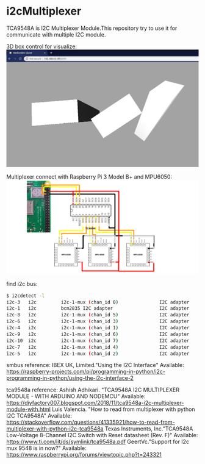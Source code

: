 # i2cMultiplexer
TCA9548A is I2C Multiplexer Module.This repository try to use it for communicate with multiple I2C module.

3D box control for visualize:
![alt text](https://raw.githubusercontent.com/nedondev/i2cMultiplexer/master/image/Multiplexer_3dbox.png)

Multiplexer connect with Raspberry Pi 3 Model B+ and MPU6050:
![alt text](https://raw.githubusercontent.com/nedondev/i2cMultiplexer/master/image/IMU_Multiplexer_diagram.png)

find i2c bus:
```bash
$ i2cdetect -l
i2c-3	i2c       	i2c-1-mux (chan_id 0)           	I2C adapter
i2c-1	i2c       	bcm2835 I2C adapter             	I2C adapter
i2c-8	i2c       	i2c-1-mux (chan_id 5)           	I2C adapter
i2c-6	i2c       	i2c-1-mux (chan_id 3)           	I2C adapter
i2c-4	i2c       	i2c-1-mux (chan_id 1)           	I2C adapter
i2c-9	i2c       	i2c-1-mux (chan_id 6)           	I2C adapter
i2c-10	i2c       	i2c-1-mux (chan_id 7)           	I2C adapter
i2c-7	i2c       	i2c-1-mux (chan_id 4)           	I2C adapter
i2c-5	i2c       	i2c-1-mux (chan_id 2)           	I2C adapter
```

smbus reference:
IBEX UK, Limited."Using the I2C Interface"
Available: https://raspberry-projects.com/pi/programming-in-python/i2c-programming-in-python/using-the-i2c-interface-2

tca9548a reference:
Ashish Adhikari. "TCA9548A I2C MULTIPLEXER MODULE - WITH ARDUINO AND NODEMCU"
Available: https://diyfactory007.blogspot.com/2018/11/tca9548a-i2c-multiplexer-module-with.html
Luis Valencia. "How to read from multiplexer with python I2C TCA9548A"
Available: https://stackoverflow.com/questions/41335921/how-to-read-from-multiplexer-with-python-i2c-tca9548a
Texas Instruments, Inc."TCA9548A Low-Voltage 8-Channel I2C Switch with Reset datasheet (Rev. F)"
Available: https://www.ti.com/lit/ds/symlink/tca9548a.pdf
GeertVc."Support for I2c mux 9548 is in now?"
Available: https://www.raspberrypi.org/forums/viewtopic.php?t=243321
